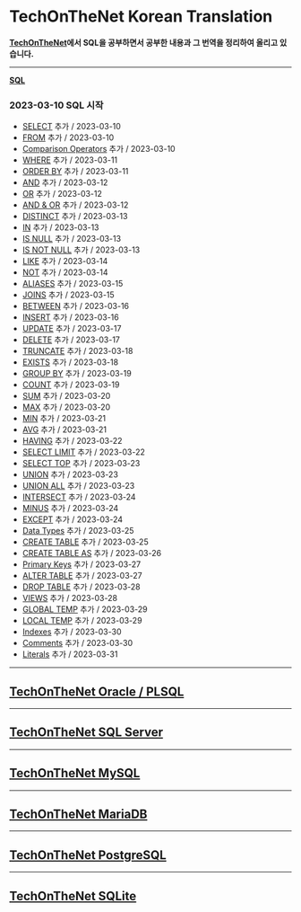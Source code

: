 # TechOnTheNet Korean Translation

**[TechOnTheNet](https://www.techonthenet.com/index.php)에서 SQL을 공부하면서 공부한 내용과 그 번역을 정리하여 올리고 있습니다.**

---
**[SQL](SQL)**

### 2023-03-10 SQL 시작
- [SELECT](SQL/SELECT.md) 추가 / 2023-03-10
- [FROM](SQL/FROM.md) 추가 / 2023-03-10
- [Comparison Operators](SQL/Comparison_Operators.md) 추가 / 2023-03-10
- [WHERE](SQL/WHERE.md) 추가 / 2023-03-11
- [ORDER BY](SQL/ORDER_BY.md) 추가 / 2023-03-11
- [AND](SQL/AND.md) 추가 / 2023-03-12
- [OR](SQL/OR.md) 추가 / 2023-03-12
- [AND & OR](SQL/AND_OR.md) 추가 / 2023-03-12
- [DISTINCT](SQL/DISTINCT.md) 추가 / 2023-03-13
- [IN](SQL/IN.md) 추가 / 2023-03-13
- [IS NULL](SQL/IS_NULL.md) 추가 / 2023-03-13
- [IS NOT NULL](SQL/IS_NOT_NULL.md) 추가 / 2023-03-13
- [LIKE](SQL/LIKE.md) 추가 / 2023-03-14
- [NOT](SQL/NOT.md) 추가 / 2023-03-14
- [ALIASES](SQL/ALIASES.md) 추가 / 2023-03-15
- [JOINS](SQL/JOINS.md) 추가 / 2023-03-15
- [BETWEEN](SQL/BETWEEN.md) 추가 / 2023-03-16
- [INSERT](SQL/INSERT.md) 추가 / 2023-03-16
- [UPDATE](SQL/UPDATE.md) 추가 / 2023-03-17
- [DELETE](SQL/DELETE.md) 추가 / 2023-03-17
- [TRUNCATE](SQL/TRUNCATE.md) 추가 / 2023-03-18
- [EXISTS](SQL/EXISTS.md) 추가 / 2023-03-18
- [GROUP BY](SQL/GROUP_BY.md) 추가 / 2023-03-19
- [COUNT](SQL/COUNT.md) 추가 / 2023-03-19
- [SUM](SQL/SUM.md) 추가 / 2023-03-20
- [MAX](SQL/MAX.md) 추가 / 2023-03-20
- [MIN](SQL/MIN.md) 추가 / 2023-03-21
- [AVG](SQL/AVG.md) 추가 / 2023-03-21
- [HAVING](SQL/HAVING.md) 추가 / 2023-03-22
- [SELECT LIMIT](SQL/SELECT_LIMIT.md) 추가 / 2023-03-22
- [SELECT TOP](SQL/SELECT_TOP.md) 추가 / 2023-03-23
- [UNION](SQL/UNION.md) 추가 / 2023-03-23
- [UNION ALL](SQL/UNION_ALL.md) 추가 / 2023-03-23
- [INTERSECT](SQL/INTERSECT.md) 추가 / 2023-03-24
- [MINUS](SQL/MINUS.md) 추가 / 2023-03-24
- [EXCEPT](SQL/EXCEPT.md) 추가 / 2023-03-24
- [Data Types](SQL/Data_Types.md) 추가 / 2023-03-25
- [CREATE TABLE](SQL/CREATE_TABLE.md) 추가 / 2023-03-25
- [CREATE TABLE AS](SQL/CREATE_TABLE_AS.md) 추가 / 2023-03-26
- [Primary Keys](SQL/Primary_Keys.md) 추가 / 2023-03-27
- [ALTER TABLE](SQL/ALTER_TABLE.md) 추가 / 2023-03-27
- [DROP TABLE](SQL/DROP_TABLE.md) 추가 / 2023-03-28
- [VIEWS](SQL/VIEWS.md) 추가 / 2023-03-28
- [GLOBAL TEMP](SQL/GLOBAL_TEMP.md) 추가 / 2023-03-29
- [LOCAL TEMP](SQL/LOCAL_TEMP.md) 추가 / 2023-03-29
- [Indexes](SQL/Indexes.md) 추가 / 2023-03-30
- [Comments](SQL/Comments.md) 추가 / 2023-03-30
- [Literals](SQL/Literals.md) 추가 / 2023-03-31

---
## [TechOnTheNet Oracle / PLSQL](https://www.techonthenet.com/oracle/index.php)

---
## [TechOnTheNet SQL Server](https://www.techonthenet.com/sql_server/index.php)

---
## [TechOnTheNet MySQL](https://www.techonthenet.com/mysql/index.php)

---
## [TechOnTheNet MariaDB](https://www.techonthenet.com/mariadb/index.php)

---
## [TechOnTheNet PostgreSQL](https://www.techonthenet.com/postgresql/index.php)

---
## [TechOnTheNet SQLite](https://www.techonthenet.com/sqlite/index.php)